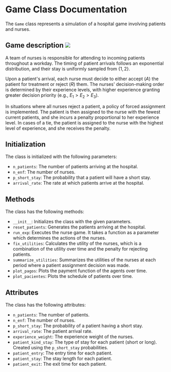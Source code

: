 # Game Class Documentation

The `Game` class represents a simulation of a hospital game involving patients and nurses. 

## Game description [![](https://img.shields.io/badge/pdf-EF3939?style=flat&logo=adobeacrobatreader&logoColor=white)](game_theory_project.pdf)

A team of nurses is responsible for attending to incoming patients throughout a workday. The timing of patient arrivals follows an exponential distribution, and their stay is uniformly sampled from $\{1,2\}$.

Upon a patient's arrival, each nurse must decide to either accept ($A$) the patient for treatment or reject ($R$) them. The nurses' decision-making order is determined by their experience levels, with higher experience granting greater decision priority (e.g., $E_1 > E_2 > E_3$).

In situations where all nurses reject a patient, a policy of forced assignment is implemented. The patient is then assigned to the nurse with the fewest current patients, and she incurs a penalty proportional to her experience level. In cases of a tie, the patient is assigned to the nurse with the highest level of experience, and she receives the penalty.

## Initialization

The class is initialized with the following parameters:

- `n_patients`: The number of patients arriving at the hospital.
- `n_enf`: The number of nurses.
- `p_short_stay`: The probability that a patient will have a short stay.
- `arrival_rate`: The rate at which patients arrive at the hospital.

## Methods

The class has the following methods:

- `__init__`: Initializes the class with the given parameters.
- `reset_patients`: Generates the patients arriving at the hospital.
- `run_exp`: Executes the nurse game. It takes a function as a parameter which determines the actions of the nurses.
- `fix_utilities`: Calculates the utility of the nurses, which is a combination of the utility over time and the penalty for rejecting patients.
- `summarize_utilities`: Summarizes the utilities of the nurses at each period where a patient assignment decision was made.
- `plot_pagos`: Plots the payment function of the agents over time.
- `plot_pacientes`: Plots the schedule of patients over time.

## Attributes

The class has the following attributes:

- `n_patients`: The number of patients.
- `n_enf`: The number of nurses.
- `p_short_stay`: The probability of a patient having a short stay.
- `arrival_rate`: The patient arrival rate.
- `experience_weight`: The experience weight of the nurses.
- `patient_kind_stay`: The type of stay for each patient (short or long). Created using the `p_short_stay` probabilities.
- `patient_entry`: The entry time for each patient.
- `patient_stay`: The stay length for each patient.
- `patient_exit`: The exit time for each patient.
